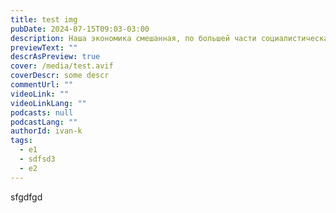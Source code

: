 ```yaml
---
title: test img
pubDate: 2024-07-15T09:03-03:00
description: Наша экономика смешанная, по большей части социалистическая, но так же будет и коммерческая часть. Для тех кто работает на коммуну многие товары и услуги будут бесплатны. Основу производства будут составлять кооперативы. Так же будет и ремесленничество и индивидуальное предпринимательство. Крипто-валюта будет платежным средством и выполнять роль банков, с её помощью можно делать вклады и брать займы. NFT токены будут представлять собственность на объекты недвижимости, автомобили и другие крупные товары.
previewText: ""
descrAsPreview: true
cover: /media/test.avif
coverDescr: some descr
commentUrl: ""
videoLink: ""
videoLinkLang: ""
podcasts: null
podcastLang: ""
authorId: ivan-k
tags:
  - e1
  - sdfsd3
  - e2
---
```

sfgdfgd
